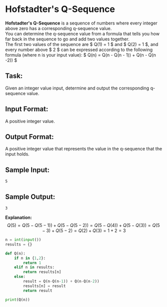 # Hofstadter's Q-Sequence
**Hofstadter's Q-Sequence** is a sequence of numbers where every integer above zero has a corresponding q-sequence value.  
You can determine the q-sequence value from a formula that tells you how far back in the sequence to go and add two values together.  
The first two values of the sequence are $ Q(1) = 1 $ and $ Q(2) = 1 $, and every number above $ 2 $ can be expressed according to the following formula (where n is your input value): $ Q(n) = Q(n - Q(n - 1)) + Q(n - Q(n -2)) $
 
## Task: 
Given an integer value input, determine and output the corresponding q-sequence value.

## Input Format: 
A positive integer value.

## Output Format: 
A positive integer value that represents the value in the q-sequence that the input holds.

## Sample Input: 
```5```

## Sample Output: 
```3```

**Explanation:**  
$$ Q(5) = Q(5-Q(5-1))+Q(5-Q(5-2)) = Q(5-Q(4))+Q(5-Q(3)) = Q(5-3)+Q(5-2) = Q(2)+Q(3) = 1+2 = 3 $$


```python
n = int(input())
results = {}

def Q(n):
    if n in {1,2}:
        return 1
    elif n in results:
        return results[n]
    else:
        result = Q(n-Q(n-1)) + Q(n-Q(n-2))
        results[n] = result
        return result

print(Q(n))
```
